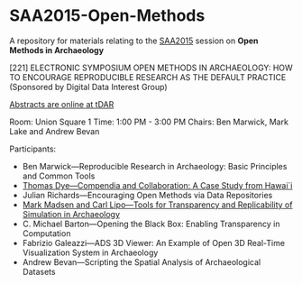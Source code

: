 # SAA2015-Open-Methods
A repository for materials relating to the [SAA2015](http://saa.org/AbouttheSociety/AnnualMeeting/tabid/138/Default.aspx) session on **Open Methods in Archaeology**

[221] ELECTRONIC SYMPOSIUM
OPEN METHODS IN ARCHAEOLOGY: HOW TO ENCOURAGE REPRODUCIBLE RESEARCH AS THE DEFAULT PRACTICE
(Sponsored by Digital Data Interest Group)

[Abstracts are online at tDAR](http://core.tdar.org/collection/29739/open-methods-in-archaeology-how-to-encourage-reproducible-research-as-the-default-practice)

Room: Union Square 1
Time: 1:00 PM - 3:00 PM
Chairs: Ben Marwick, Mark Lake and Andrew Bevan

Participants:

* Ben Marwick—Reproducible Research in Archaeology: Basic Principles and Common Tools
* [Thomas Dye—Compendia and Collaboration: A Case Study from Hawai`i](/Dye)
* Julian Richards—Encouraging Open Methods via Data Repositories
* [Mark Madsen and Carl Lipo—Tools for Transparency and Replicability of Simulation in Archaeology](/MadsenLipo)
* C. Michael Barton—Opening the Black Box: Enabling Transparency in Computation
* Fabrizio Galeazzi—ADS 3D Viewer: An Example of Open 3D Real-Time Visualization System in Archaeology
* Andrew Bevan—Scripting the Spatial Analysis of Archaeological Datasets

